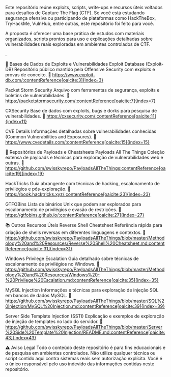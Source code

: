 Este repositório reúne exploits, scripts, write-ups e recursos úteis voltados para desafios de Capture The Flag (CTF). Se você está estudando segurança ofensiva ou participando de plataformas como HackTheBox, TryHackMe, VulnHub, entre outras, este repositório foi feito para você.

A proposta é oferecer uma base prática de estudos com materiais organizados, scripts prontos para uso e explicações detalhadas sobre vulnerabilidades reais exploradas em ambientes controlados de CTF.

.

🔗 Bases de Dados de Exploits e Vulnerabilidades
Exploit Database (Exploit-DB)
Repositório público mantido pela Offensive Security com exploits e provas de conceito.
🔗 https://www.exploit-db.com/:contentReference[oaicite:3]{index=3}

Packet Storm Security
Arquivo com ferramentas de segurança, exploits e boletins de vulnerabilidades.
🔗 https://packetstormsecurity.com/:contentReference[oaicite:7]{index=7}

CXSecurity
Base de dados com exploits, bugs e dorks para pesquisa de vulnerabilidades.
🔗 https://cxsecurity.com/:contentReference[oaicite:11]{index=11}

CVE Details
Informações detalhadas sobre vulnerabilidades conhecidas (Common Vulnerabilities and Exposures).
🔗 https://www.cvedetails.com/:contentReference[oaicite:15]{index=15}



🧰 Repositórios de Payloads e Cheatsheets
Payloads All The Things
Coleção extensa de payloads e técnicas para exploração de vulnerabilidades web e outras.
🔗 https://github.com/swisskyrepo/PayloadsAllTheThings:contentReference[oaicite:19]{index=19}

HackTricks
Guia abrangente com técnicas de hacking, escalonamento de privilégios e pós-exploração.
🔗 https://book.hacktricks.xyz/:contentReference[oaicite:23]{index=23}

GTFOBins
Lista de binários Unix que podem ser explorados para escalonamento de privilégios e evasão de restrições.
🔗 https://gtfobins.github.io/:contentReference[oaicite:27]{index=27}

📚 Outros Recursos Úteis
Reverse Shell Cheatsheet
Referência rápida para criação de shells reversas em diferentes linguagens e contextos.
🔗 https://github.com/swisskyrepo/PayloadsAllTheThings/blob/master/Methodology%20and%20Resources/Reverse%20Shell%20Cheatsheet.md:contentReference[oaicite:31]{index=31}

Windows Privilege Escalation
Guia detalhado sobre técnicas de escalonamento de privilégios no Windows.
🔗 https://github.com/swisskyrepo/PayloadsAllTheThings/blob/master/Methodology%20and%20Resources/Windows%20-%20Privilege%20Escalation.md:contentReference[oaicite:35]{index=35}

MySQL Injection
Informações e técnicas para exploração de injeção SQL em bancos de dados MySQL.
🔗 https://github.com/swisskyrepo/PayloadsAllTheThings/blob/master/SQL%20Injection/MySQL%20Injection.md:contentReference[oaicite:39]{index=39}

Server Side Template Injection (SSTI)
Explicação e exemplos de exploração de injeção de templates no lado do servidor.
🔗 https://github.com/swisskyrepo/PayloadsAllTheThings/blob/master/Server%20Side%20Template%20Injection/README.md:contentReference[oaicite:43]{index=43}


⚠️ Aviso Legal
Todo o conteúdo deste repositório é para fins educacionais e de pesquisa em ambientes controlados.
Não utilize qualquer técnica ou script contido aqui contra sistemas reais sem autorização explícita.
Você é o único responsável pelo uso indevido das informações contidas neste repositório.
